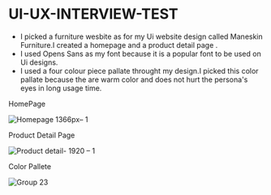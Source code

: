 # UI-UX-INTERVIEW-TEST
* I picked a furniture wesbite as for my Ui website  design called Maneskin Furniture.I created a homepage and a product detail page .
* I used Opens Sans as my font because it is a popular font to be used on Ui designs.
* I  used a four colour piece pallate throught my design.I picked this color pallate because the are warm color and does not hurt the persona's eyes in long usage time.

HomePage 

![Homepage 1366px– 1](https://user-images.githubusercontent.com/47626182/123562268-4c5b3e80-d7b6-11eb-9b5e-1b62b3568e4d.jpg)

Product Detail Page

![Product detail- 1920 – 1](https://user-images.githubusercontent.com/47626182/123562289-79a7ec80-d7b6-11eb-8576-0100d2dc8f54.jpg)


Color Pallete

![Group 23](https://user-images.githubusercontent.com/47626182/123562300-97755180-d7b6-11eb-8049-390506d07f3f.jpg)

